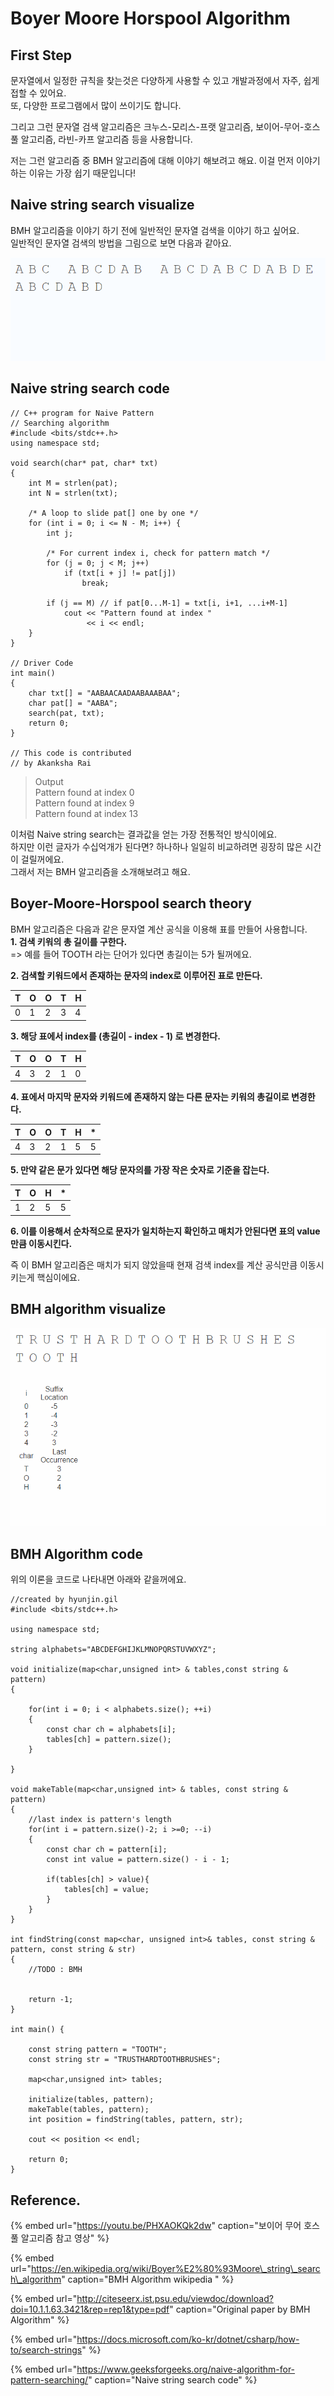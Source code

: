 # Boyer Moore Horspool Algorithm

## First Step

문자열에서 일정한 규칙을 찾는것은 다양하게 사용할 수 있고 개발과정에서 자주, 쉽게 접할 수 있어요.  
또, 다양한 프로그램에서 많이 쓰이기도 합니다. 

그리고 그런 문자열 검색 알고리즘은 크누스-모리스-프랫 알고리즘, 보이어-무어-호스풀 알고리즘, 라빈-카프 알고리즘 등을 사용합니다.

저는 그런 알고리즘 중 BMH 알고리즘에 대해 이야기 해보려고 해요. 이걸 먼저 이야기하는 이유는 가장 쉽기 때문입니다! 

## Naive string search visualize

BMH 알고리즘을 이야기 하기 전에 일반적인 문자열 검색을 이야기 하고 싶어요.  
일반적인 문자열 검색의 방법을 그림으로 보면 다음과 같아요.

![Naive string search visualize example](../.gitbook/assets/gif-2021-02-19-12-04-46.gif)

## Naive string search code

```text
// C++ program for Naive Pattern 
// Searching algorithm 
#include <bits/stdc++.h> 
using namespace std; 
  
void search(char* pat, char* txt) 
{ 
    int M = strlen(pat); 
    int N = strlen(txt); 
  
    /* A loop to slide pat[] one by one */
    for (int i = 0; i <= N - M; i++) { 
        int j; 
  
        /* For current index i, check for pattern match */
        for (j = 0; j < M; j++) 
            if (txt[i + j] != pat[j]) 
                break; 
  
        if (j == M) // if pat[0...M-1] = txt[i, i+1, ...i+M-1] 
            cout << "Pattern found at index "
                 << i << endl; 
    } 
} 
  
// Driver Code 
int main() 
{ 
    char txt[] = "AABAACAADAABAAABAA"; 
    char pat[] = "AABA"; 
    search(pat, txt); 
    return 0; 
} 
  
// This code is contributed 
// by Akanksha Rai 
```

> Output  
> Pattern found at index 0  
> Pattern found at index 9   
> Pattern found at index 13

이처럼 Naive string search는 결과값을 얻는 가장 전통적인 방식이에요.   
하지만 이런 글자가 수십억개가 된다면? 하나하나 일일히 비교하려면 굉장히 많은 시간이 걸릴꺼에요.   
그래서 저는 BMH 알고리즘을 소개해보려고 해요.

## Boyer-Moore-Horspool search theory

BMH 알고리즘은 다음과 같은 문자열 계산 공식을 이용해 표를 만들어 사용합니다.   
**1. 검색 키워의 총 길이를 구한다.**   
=&gt; 예를 들어 TOOTH 라는 단어가 있다면 총길이는 5가 될꺼에요.  
  
**2. 검색할 키워드에서 존재하는 문자의 index로 이루어진 표로 만든다.**

| T | O | O | T | H |
| :--- | :--- | :--- | :--- | :--- |
| 0 | 1 | 2 | 3 | 4 |

**3. 해당 표에서 index를 \(총길이 -  index - 1\) 로 변경한다.**

| T | O | O | T | H |
| :--- | :--- | :--- | :--- | :--- |
| 4 | 3 | 2 | 1 | 0 |

**4. 표에서 마지막 문자와 키워드에 존재하지 않는 다른 문자는 키워의 총길이로 변경한다.** 

| T | O | O | T | H | \* |
| :--- | :--- | :--- | :--- | :--- | :--- |
| 4 | 3 | 2 | 1 | 5 | 5 |

**5. 만약 같은 문가 있다면 해당 문자의를 가장 작은 숫자로 기준을 잡는다.**

| T | O | H | \* |
| :--- | :--- | :--- | :--- |
| 1 | 2 | 5 | 5 |

**6. 이를 이용해서 순차적으로 문자가 일치하는지 확인하고 매치가 안된다면 표의 value 만큼 이동시킨다.**

즉 이 BMH 알고리즘은 매치가 되지 않았을때 현재 검색 index를 계산 공식만큼 이동시키는게 핵심이에요.

## BMH algorithm visualize

![BMH Algorithm visualize example](../.gitbook/assets/gif-2021-02-19-12-10-53.gif)

## BMH Algorithm code

위의 이론을 코드로 나타내면 아래와 같을꺼에요.

```text
//created by hyunjin.gil 
#include <bits/stdc++.h>

using namespace std;

string alphabets="ABCDEFGHIJKLMNOPQRSTUVWXYZ";

void initialize(map<char,unsigned int> & tables,const string & pattern)
{
    
    for(int i = 0; i < alphabets.size(); ++i)
    {
        const char ch = alphabets[i];
        tables[ch] = pattern.size();
    }
    
}

void makeTable(map<char,unsigned int> & tables, const string & pattern)
{
    //last index is pattern's length
    for(int i = pattern.size()-2; i >=0; --i)
    {
        const char ch = pattern[i];
        const int value = pattern.size() - i - 1;
        
        if(tables[ch] > value){
            tables[ch] = value;
        }
    }
}

int findString(const map<char, unsigned int>& tables, const string & pattern, const string & str)
{
    //TODO : BMH


    return -1;
}

int main() {
    
    const string pattern = "TOOTH";
    const string str = "TRUSTHARDTOOTHBRUSHES";
    
    map<char,unsigned int> tables;
    
    initialize(tables, pattern);
    makeTable(tables, pattern);
    int position = findString(tables, pattern, str);
    
    cout << position << endl;
    
    return 0;
}
```

##  

## Reference.

{% embed url="https://youtu.be/PHXAOKQk2dw" caption="보이어 무어 호스풀 알고리즘 참고 영상" %}

{% embed url="https://en.wikipedia.org/wiki/Boyer%E2%80%93Moore\_string\_search\_algorithm" caption="BMH Algorithm wikipedia " %}

{% embed url="http://citeseerx.ist.psu.edu/viewdoc/download?doi=10.1.1.63.3421&rep=rep1&type=pdf" caption="Original paper by BMH Algorithm" %}

{% embed url="https://docs.microsoft.com/ko-kr/dotnet/csharp/how-to/search-strings" %}

{% embed url="https://www.geeksforgeeks.org/naive-algorithm-for-pattern-searching/" caption="Naive string search code" %}



